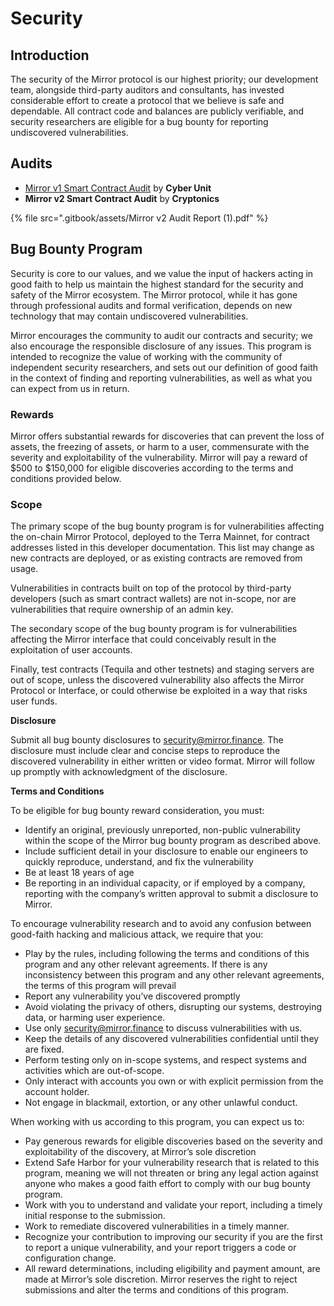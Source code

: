 # Security

## Introduction

The security of the Mirror protocol is our highest priority; our development team, alongside third-party auditors and consultants, has invested considerable effort to create a protocol that we believe is safe and dependable. All contract code and balances are publicly verifiable, and security researchers are eligible for a bug bounty for reporting undiscovered vulnerabilities.

## Audits

* [Mirror v1 Smart Contract Audit](https://docsend.com/view/p4es2dgvwadamgqg) by **Cyber Unit**
* **Mirror v2 Smart Contract Audit** by **Cryptonics**

{% file src=".gitbook/assets/Mirror v2 Audit Report (1).pdf" %}

## Bug Bounty Program

Security is core to our values, and we value the input of hackers acting in good faith to help us maintain the highest standard for the security and safety of the Mirror ecosystem. The Mirror protocol, while it has gone through professional audits and formal verification, depends on new technology that may contain undiscovered vulnerabilities.

Mirror encourages the community to audit our contracts and security; we also encourage the responsible disclosure of any issues. This program is intended to recognize the value of working with the community of independent security researchers, and sets out our definition of good faith in the context of finding and reporting vulnerabilities, as well as what you can expect from us in return.

### **Rewards**

Mirror offers substantial rewards for discoveries that can prevent the loss of assets, the freezing of assets, or harm to a user, commensurate with the severity and exploitability of the vulnerability. Mirror will pay a reward of $500 to $150,000 for eligible discoveries according to the terms and conditions provided below.

### Scope

The primary scope of the bug bounty program is for vulnerabilities affecting the on-chain Mirror Protocol, deployed to the Terra Mainnet, for contract addresses listed in this developer documentation. This list may change as new contracts are deployed, or as existing contracts are removed from usage.

Vulnerabilities in contracts built on top of the protocol by third-party developers (such as smart contract wallets) are not in-scope, nor are vulnerabilities that require ownership of an admin key.

The secondary scope of the bug bounty program is for vulnerabilities affecting the Mirror interface  that could conceivably result in the exploitation of user accounts.

Finally, test contracts (Tequila and other testnets) and staging servers are out of scope, unless the discovered vulnerability also affects the Mirror Protocol or Interface, or could otherwise be exploited in a way that risks user funds.

**Disclosure**

Submit all bug bounty disclosures to [security@mirror.finance](mailto:security@Mirror.finance). The disclosure must include clear and concise steps to reproduce the discovered vulnerability in either written or video format. Mirror will follow up promptly with acknowledgment of the disclosure.

**Terms and Conditions**

To be eligible for bug bounty reward consideration, you must:

* Identify an original, previously unreported, non-public vulnerability within the scope of the Mirror bug bounty program as described above.
* Include sufficient detail in your disclosure to enable our engineers to quickly reproduce, understand, and fix the vulnerability
* Be at least 18 years of age
* Be reporting in an individual capacity, or if employed by a company, reporting with the company’s written approval to submit a disclosure to Mirror.

To encourage vulnerability research and to avoid any confusion between good-faith hacking and malicious attack, we require that you:

* Play by the rules, including following the terms and conditions of this program and any other relevant agreements. If there is any inconsistency between this program and any other relevant agreements, the terms of this program will prevail
* Report any vulnerability you’ve discovered promptly
* Avoid violating the privacy of others, disrupting our systems, destroying data, or harming user experience.
* Use only [security@mirror.finance](mailto:security@Mirror.finance) to discuss vulnerabilities with us.
* Keep the details of any discovered vulnerabilities confidential until they are fixed.
* Perform testing only on in-scope systems, and respect systems and activities which are out-of-scope.
* Only interact with accounts you own or with explicit permission from the account holder.
* Not engage in blackmail, extortion, or any other unlawful conduct.

When working with us according to this program, you can expect us to:

* Pay generous rewards for eligible discoveries based on the severity and exploitability of the discovery, at Mirror’s sole discretion
* Extend Safe Harbor for your vulnerability research that is related to this program, meaning we will not threaten or bring any legal action against anyone who makes a good faith effort to comply with our bug bounty program.
* Work with you to understand and validate your report, including a timely initial response to the submission.
* Work to remediate discovered vulnerabilities in a timely manner.
* Recognize your contribution to improving our security if you are the first to report a unique vulnerability, and your report triggers a code or configuration change.
* All reward determinations, including eligibility and payment amount, are made at Mirror’s sole discretion. Mirror reserves the right to reject submissions and alter the terms and conditions of this program.
